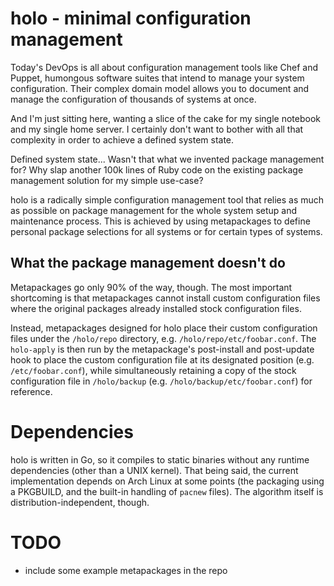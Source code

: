 holo - minimal configuration management
=======================================

Today's DevOps is all about configuration management tools like Chef and
Puppet, humongous software suites that intend to manage your system
configuration. Their complex domain model allows you to document and manage the
configuration of thousands of systems at once.

And I'm just sitting here, wanting a slice of the cake for my single notebook
and my single home server. I certainly don't want to bother with all that
complexity in order to achieve a defined system state.

Defined system state... Wasn't that what we invented package management for?
Why slap another 100k lines of Ruby code on the existing package management
solution for my simple use-case?

holo is a radically simple configuration management tool that relies as much as
possible on package management for the whole system setup and maintenance
process. This is achieved by using metapackages to define personal package
selections for all systems or for certain types of systems.

What the package management doesn't do
--------------------------------------

Metapackages go only 90% of the way, though. The most important shortcoming is
that metapackages cannot install custom configuration files where the original
packages already installed stock configuration files.

Instead, metapackages designed for holo place their custom configuration files
under the `/holo/repo` directory, e.g. `/holo/repo/etc/foobar.conf`. The
`holo-apply` is then run by the metapackage's post-install and post-update hook
to place the custom configuration file at its designated position
(e.g. `/etc/foobar.conf`), while simultaneously retaining a copy of the stock
configuration file in `/holo/backup` (e.g. `/holo/backup/etc/foobar.conf`) for
reference.

Dependencies
============

holo is written in Go, so it compiles to static binaries without any runtime
dependencies (other than a UNIX kernel). That being said, the current
implementation depends on Arch Linux at some points (the packaging using a
PKGBUILD, and the built-in handling of `pacnew` files). The algorithm itself is
distribution-independent, though.

TODO
====

* include some example metapackages in the repo
